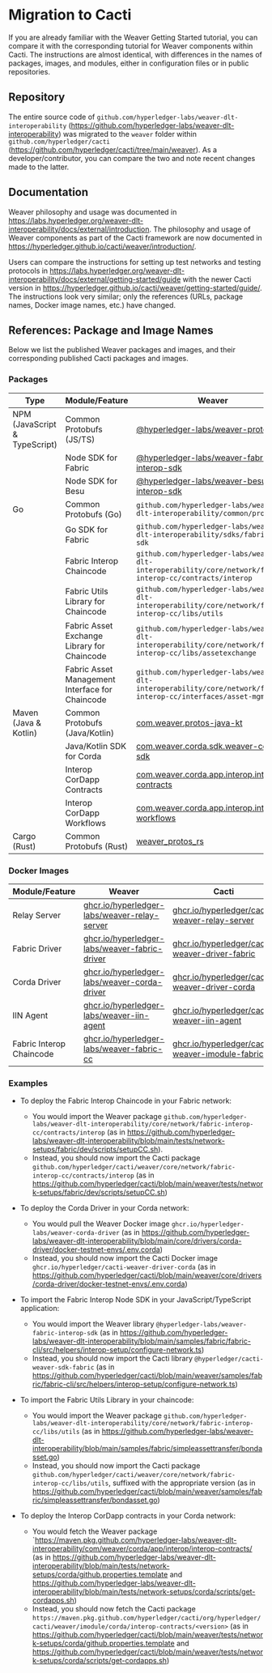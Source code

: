 <!--
 Copyright IBM Corp. All Rights Reserved.

 SPDX-License-Identifier: CC-BY-4.0
 -->
# Migration to Cacti

If you are already familiar with the Weaver Getting Started tutorial, you can compare it with the corresponding tutorial for Weaver components within Cacti. The instructions are almost identical, with differences in the names of packages, images, and modules, either in configuration files or in public repositories.

## Repository

The entire source code of `github.com/hyperledger-labs/weaver-dlt-interoperability` (https://github.com/hyperledger-labs/weaver-dlt-interoperability) was migrated to the `weaver` folder within `github.com/hyperledger/cacti` (https://github.com/hyperledger/cacti/tree/main/weaver). As a developer/contributor, you can compare the two and note recent changes made to the latter.

## Documentation

Weaver philosophy and usage was documented in https://labs.hyperledger.org/weaver-dlt-interoperability/docs/external/introduction. The philosophy and usage of Weaver components as part of the Cacti framework are now documented in https://hyperledger.github.io/cacti/weaver/introduction/.

Users can compare the instructions for setting up test networks and testing protocols in https://labs.hyperledger.org/weaver-dlt-interoperability/docs/external/getting-started/guide with the newer Cacti version in https://hyperledger.github.io/cacti/weaver/getting-started/guide/. The instructions look very similar; only the references (URLs, package names, Docker image names, etc.) have changed.

## References: Package and Image Names

Below we list the published Weaver packages and images, and their corresponding published Cacti packages and images.

### Packages

| Type          | Module/Feature | Weaver                               | Cacti |
|---------------|-------------------------------------|----------|-------------------------------------------------------------------------|
| NPM (JavaScript & TypeScript) | Common Protobufs (JS/TS) | [@hyperledger-labs/weaver-protos-js](https://github.com/orgs/hyperledger-labs/packages/npm/package/weaver-protos-js) | [@hyperledger/cacti-weaver-protos-js](https://github.com/hyperledger/cacti/pkgs/npm/cacti-weaver-protos-js) |
|  | Node SDK for Fabric | [@hyperledger-labs/weaver-fabric-interop-sdk](https://github.com/orgs/hyperledger-labs/packages/npm/package/weaver-fabric-interop-sdk) | [@hyperledger/cacti-weaver-sdk-fabric](https://github.com/hyperledger/cacti/pkgs/npm/cacti-weaver-sdk-fabric) |
|  | Node SDK for Besu | [@hyperledger-labs/weaver-besu-interop-sdk](https://github.com/orgs/hyperledger-labs/packages/npm/package/weaver-besu-interop-sdk) | [@hyperledger/cacti-weaver-sdk-besu](https://github.com/hyperledger/cacti/pkgs/npm/cacti-weaver-sdk-besu) |
| Go | Common Protobufs (Go) | `github.com/hyperledger-labs/weaver-dlt-interoperability/common/protos-go` | `github.com/hyperledger/cacti/weaver/common/protos-go/v2` |
|  | Go SDK for Fabric | `github.com/hyperledger-labs/weaver-dlt-interoperability/sdks/fabric/go-sdk` | `github.com/hyperledger/cacti/weaver/sdks/fabric/go-sdk/v2` |
|  | Fabric Interop Chaincode | `github.com/hyperledger-labs/weaver-dlt-interoperability/core/network/fabric-interop-cc/contracts/interop` | `github.com/hyperledger/cacti/weaver/core/network/fabric-interop-cc/contracts/interop/v2` |
|  | Fabric Utils Library for Chaincode | `github.com/hyperledger-labs/weaver-dlt-interoperability/core/network/fabric-interop-cc/libs/utils` | `github.com/hyperledger/cacti/weaver/core/network/fabric-interop-cc/libs/utils/v2` |
|  | Fabric Asset Exchange Library for Chaincode | `github.com/hyperledger-labs/weaver-dlt-interoperability/core/network/fabric-interop-cc/libs/assetexchange` | `github.com/hyperledger/cacti/weaver/core/network/fabric-interop-cc/libs/assetexchange/v2` |
|  | Fabric Asset Management Interface for Chaincode | `github.com/hyperledger-labs/weaver-dlt-interoperability/core/network/fabric-interop-cc/interfaces/asset-mgmt` | `github.com/hyperledger/cacti/weaver/core/network/fabric-interop-cc/interfaces/asset-mgmt/v2` |
| Maven (Java & Kotlin) | Common Protobufs (Java/Kotlin) | [com.weaver.protos-java-kt](https://github.com/hyperledger-labs/weaver-dlt-interoperability/packages/883244) | [org.hyperledger.cacti.weaver.protos.protos-java-kt](https://github.com/hyperledger/cacti/packages/1856824) |
|  | Java/Kotlin SDK for Corda | [com.weaver.corda.sdk.weaver-corda-sdk](https://github.com/hyperledger-labs/weaver-dlt-interoperability/packages/952245) | [org.hyperledger.cacti.weaver.sdk.corda.weaver-sdk-corda](https://github.com/hyperledger/cacti/packages/1856827) |
|  | Interop CorDapp Contracts | [com.weaver.corda.app.interop.interop-contracts](https://github.com/hyperledger-labs/weaver-dlt-interoperability/packages/906215) | [org.hyperledger.cacti.weaver.imodule.corda.interop-contracts](https://github.com/hyperledger/cacti/packages/1856825) |
|  | Interop CorDapp Workflows | [com.weaver.corda.app.interop.interop-workflows](https://github.com/hyperledger-labs/weaver-dlt-interoperability/packages/906216) | [org.hyperledger.cacti.weaver.imodule.corda.interop-workflows](https://github.com/hyperledger/cacti/packages/1856826) |
| Cargo (Rust) | Common Protobufs (Rust) | [weaver_protos_rs](https://crates.io/crates/weaver_protos_rs) | [cacti_weaver_protos_rs](https://crates.io/crates/cacti_weaver_protos_rs) |

### Docker Images

| Module/Feature | Weaver                               | Cacti |
|------------------------------|----------|-------------------------------------------------------------------------|
| Relay Server | [ghcr.io/hyperledger-labs/weaver-relay-server](https://github.com/orgs/hyperledger-labs/packages/container/package/weaver-relay-server) | [ghcr.io/hyperledger/cacti-weaver-relay-server](https://github.com/hyperledger/cacti/pkgs/container/cacti-weaver-relay-server) |
| Fabric Driver | [ghcr.io/hyperledger-labs/weaver-fabric-driver](https://github.com/orgs/hyperledger-labs/packages/container/package/weaver-fabric-driver) | [ghcr.io/hyperledger/cacti-weaver-driver-fabric](https://github.com/hyperledger/cacti/pkgs/container/cacti-weaver-driver-fabric) |
| Corda Driver | [ghcr.io/hyperledger-labs/weaver-corda-driver](https://github.com/orgs/hyperledger-labs/packages/container/package/weaver-corda-driver) | [ghcr.io/hyperledger/cacti-weaver-driver-corda](https://github.com/hyperledger/cacti/pkgs/container/cacti-weaver-driver-corda) |
| IIN Agent | [ghcr.io/hyperledger-labs/weaver-iin-agent](https://github.com/orgs/hyperledger-labs/packages/container/package/weaver-iin-agent) | [ghcr.io/hyperledger/cacti-weaver-iin-agent](https://github.com/hyperledger/cacti/pkgs/container/cacti-weaver-iin-agent) |
| Fabric Interop Chaincode | [ghcr.io/hyperledger-labs/weaver-fabric-cc](https://github.com/orgs/hyperledger-labs/packages/container/package/weaver-fabric-cc) | [ghcr.io/hyperledger/cacti-weaver-imodule-fabric](https://github.com/hyperledger/cacti/pkgs/container/cacti-weaver-imodule-fabric) |

### Examples

- To deploy the Fabric Interop Chaincode in your Fabric network:
  * You would import the Weaver package `github.com/hyperledger-labs/weaver-dlt-interoperability/core/network/fabric-interop-cc/contracts/interop` (as in https://github.com/hyperledger-labs/weaver-dlt-interoperability/blob/main/tests/network-setups/fabric/dev/scripts/setupCC.sh).
  * Instead, you should now import the Cacti package `github.com/hyperledger/cacti/weaver/core/network/fabric-interop-cc/contracts/interop` (as in https://github.com/hyperledger/cacti/blob/main/weaver/tests/network-setups/fabric/dev/scripts/setupCC.sh)

- To deploy the Corda Driver in your Corda network:
  * You would pull the Weaver Docker image `ghcr.io/hyperledger-labs/weaver-corda-driver` (as in https://github.com/hyperledger-labs/weaver-dlt-interoperability/blob/main/core/drivers/corda-driver/docker-testnet-envs/.env.corda)
  * Instead, you should now import the Cacti Docker image `ghcr.io/hyperledger/cacti-weaver-driver-corda` (as in https://github.com/hyperledger/cacti/blob/main/weaver/core/drivers/corda-driver/docker-testnet-envs/.env.corda)

- To import the Fabric Interop Node SDK in your JavaScript/TypeScript application:
  * You would import the Weaver library `@hyperledger-labs/weaver-fabric-interop-sdk` (as in https://github.com/hyperledger-labs/weaver-dlt-interoperability/blob/main/samples/fabric/fabric-cli/src/helpers/interop-setup/configure-network.ts)
  * Instead, you should now import the Cacti library `@hyperledger/cacti-weaver-sdk-fabric` (as in https://github.com/hyperledger/cacti/blob/main/weaver/samples/fabric/fabric-cli/src/helpers/interop-setup/configure-network.ts)

- To import the Fabric Utils Library in your chaincode:
  * You would import the Weaver package `github.com/hyperledger-labs/weaver-dlt-interoperability/core/network/fabric-interop-cc/libs/utils` (as in https://github.com/hyperledger-labs/weaver-dlt-interoperability/blob/main/samples/fabric/simpleassettransfer/bondasset.go)
  * Instead, you should now import the Cacti package `github.com/hyperledger/cacti/weaver/core/network/fabric-interop-cc/libs/utils`, suffixed with the appropriate version (as in https://github.com/hyperledger/cacti/blob/main/weaver/samples/fabric/simpleassettransfer/bondasset.go)

- To deploy the Interop CorDapp contracts in your Corda network:
  * You would fetch the Weaver package `https://maven.pkg.github.com/hyperledger-labs/weaver-dlt-interoperability/com/weaver/corda/app/interop/interop-contracts/<version> (as in https://github.com/hyperledger-labs/weaver-dlt-interoperability/blob/main/tests/network-setups/corda/github.properties.template and https://github.com/hyperledger-labs/weaver-dlt-interoperability/blob/main/tests/network-setups/corda/scripts/get-cordapps.sh)
  * Instead, you should now fetch the Cacti package `https://maven.pkg.github.com/hyperledger/cacti/org/hyperledger/cacti/weaver/imodule/corda/interop-contracts/<version>` (as in https://github.com/hyperledger/cacti/blob/main/weaver/tests/network-setups/corda/github.properties.template and https://github.com/hyperledger/cacti/blob/main/weaver/tests/network-setups/corda/scripts/get-cordapps.sh)
